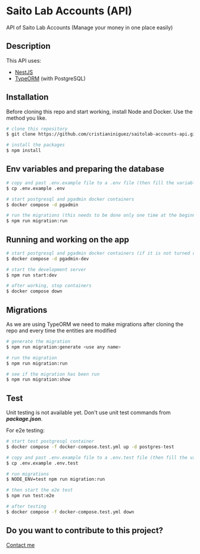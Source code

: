 # Saito Lab Accounts (API)

API of Saito Lab Accounts (Manage your money in one place easily)

## Description

This API uses:

- [NestJS](https://nestjs.com/)
- [TypeORM](https://typeorm.io/) (with PostgreSQL)

## Installation

Before cloning this repo and start working, install Node and Docker. Use the method you like.

```bash
# clone this repository
$ git clone https://github.com/cristianiniguez/saitolab-accounts-api.git

# install the packages
$ npm install
```

## Env variables and preparing the database

```bash
# copy and past .env.example file to a .env file (then fill the variables)
$ cp .env.example .env

# start postgresql and pgadmin docker containers
$ docker compose -d pgadmin

# run the migrations (this needs to be done only one time at the beginning and every time the entities are modified)
$ npm run migration:run
```

## Running and working on the app

```bash
# start postgresql and pgadmin docker containers (if it is not turned on)
$ docker compose -d pgadmin-dev

# start the development server
$ npm run start:dev

# after working, stop containers
$ docker compose down
```

## Migrations

As we are using TypeORM we need to make migrations after cloning the repo and every time the entities are modified

```bash
# generate the migration
$ npm run migration:generate <use any name>

# run the migration
$ npm run migration:run

# see if the migration has been run
$ npm run migration:show
```

## Test

Unit testing is not available yet. Don't use unit test commands from **_package.json_**.

For e2e testing:

```bash
# start test postgresql container
$ docker compose -f docker-compose.test.yml up -d postgres-test

# copy and past .env.example file to a .env.test file (then fill the variables)
$ cp .env.example .env.test

# run migrations
$ NODE_ENV=test npm run migration:run

# then start the e2e test
$ npm run test:e2e

# after testing
$ docker compose -f docker-compose.test.yml down
```

## Do you want to contribute to this project?

[Contact me](https://www.cristianiniguez.com/#contact)
